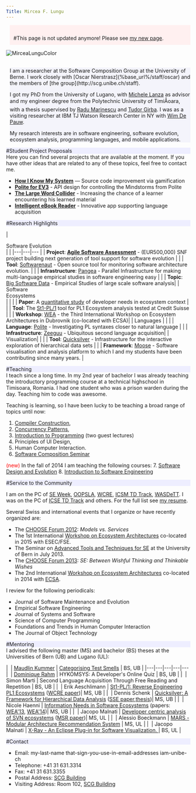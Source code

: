 ```yaml
---
Title: Mircea F. Lungu
---
```


<div style="padding:10px; margin-left: 10px; background-color: #fff0f0">
<br/>
#This page is not updated anymore! Please see <a href="https://mircealungu.github.io/">my new page</a>.
</br>
</div>


![MirceaLunguColor](%assets_url%/files/60/5m1fml2gukq5dt7wfetpi918hbgwpr/MirceaLungu-Homepage.png)


<br/>

<div style="margin-left: 10px; background-color: #f4f4fb">
I am a researcher at the Software Composition Group at the University of Berne. I work closely with [Oscar Nierstrasz](%base_url%/staff/oscar) and the members of [the group](http://scg.unibe.ch/staff).

I got my PhD from the University of Lugano, with [Michele Lanza](http://www.inf.usi.ch/faculty/lanza/) as advisor and my engineer degree from the Polytechnic University of TimiÅoara, with a thesis supervised by [Radu Marinescu](http://bigfoot.cs.upt.ro/~radum/) and [Tudor Girba](http://tudorgirba.com). I was as a visiting researcher at IBM TJ Watson Research Center in NY with [Wim De Pauw](https://researcher.ibm.com/researcher/view.php?person=us-wim). 

My research interests are in software engineering, software evolution, ecosystem analysis, programming languages, and mobile applications.
</div>


<div style="background-color: #eeeeff">
#Student Project Proposals
</div>
Here you can find several projects that are available at the moment. If you have other ideas that are related to any of these topics, feel free to contact me. 

-  [**How I Know My System**]( http://scg.unibe.ch/research/HIK-MSY) &mdash; Source code improvement via gamification  
-  **[Polite for EV3](%base_url%/wiki/projects/mastersbachelorsprojects/polite-for-ev3)** - API design for controlling the Mindstorms from Polite 
-  **[The Large Word Collider](http://scg.unibe.ch/wiki/projects/mastersbachelorsprojects/largewordcollider)** - Increasing the chance of a learner encountering his learned material
-  **[Intelligent eBook Reader](%base_url%/wiki/projects/mastersbachelorsprojects/ebookreaderandroid)** - Innovative app supporting language acquisition

<div style="background-color: #eeeeff">
#Research Highlights
</div>


|<div style="width:130px">Software Evolution</div>| |
|---|---|---
| | **Project**: **[Agile Software Assessment](http://scg.unibe.ch/research/snf13)** - (EUR500,000) SNF project building next generation of tool support for software evolution | 
| | **Tool**: [Softwarenaut](http://scg.unibe.ch/softwarenaut) - Open source tool for monitoring software architecture evolution. |
| | **Infrastructure**: [Pangea](http://scg.unibe.ch/research/pangea) - Parallel Infrastructure for making multi-language empirical studies in software engineering easy |
| | **Topic**: [Big Software Data](http://scg.unibe.ch/research/bigsoftwaredata) - Empirical Studies of large scale software analysis|
|<div style="width:130px">Software Ecosystems</div>| |
| | **Paper**: A [quantitative study](http://scg.unibe.ch/scgbib?query=Haen14a&display=abstract) of developer needs in ecosystem context |
| | **Tool**: The [St1-PL/1](http://scg.unibe.ch/scgbib?query=Aesc13a&display=abstract) tool for PL1 Ecosystem analysis tested at Credit Suisse |
| | **Workshop**: [WEA](http://wea.github.com) - the Third International Workshop on Ecosystem Architectures in Dubrovnik (co-located with ECSA)|
|  Languages | |
| | **Language**: [Polite](%base_url%/research/Polite) - Investigating PL syntaxes closer to natural language |
| | **Infrastructure**: [Zeeguu](https://www.zeeguu.unibe.ch) - Ubiquitous second language acquisition|
| Visualization| |
| | **Tool**: [Quicksilver](%base_url%/research/quicksilver) - Infrastructure for the interactive exploration of hierarchical data sets |
| | **Framework**: [Moose](http://moosetechnology.org) - Software visualisation and analysis platform to which I and my students have been contributing since many years. |

<div style="background-color: #eeeeff">
#Teaching
</div>
I teach since a long time. In my 2nd year of bachelor I was already teaching the introductory programming course at a technical highschool in Timisoara, Romania. I had one student who was a prison warden during the day. Teaching him to code was awesome. 

Teaching is learning, so I have been lucky to be teaching a broad range of topics until now: 
1. [Compiler Construction](http://scg.unibe.ch/teaching/cc), 
2. [Concurrency Patterns](http://scg.unibe.ch/teaching/cp),
3. [Introduction to Programming](http://www.ltg.unibe.ch/lectures/hs11/ei) (two guest lectures)
4. Principles of UI Design, 
5. Human Computer Interaction. 
6. [Software Composition Seminar](%base_url%/wiki/softwarecompositionseminar)

<span style="color:red">(new)</span> In the fall of 2014 I am teaching the following courses:
7. [Software Design and Evolution](http://scg.unibe.ch/teaching/sde)
8. [Introduction to Software Engineering](%base_url%/teaching/ese) 



<div style="background-color: #eeeeff">
#Service to the Community
</div>

I am on the PC of
[SE Week](http://ansymo.ua.ac.be/csmr-wcre),
[OOPSLA](http://splashcon.org/), 
[WCRE](http://wcre.wikidot.com/2013),
[ICSM TD Track](http://icsm2013.tue.nl/ProgCommittee/index.html),
[WASDeTT](http://wasdett.org/2013/).
I was on the PC of 
[ICSE TD Track](http://www.ifi.uzh.ch/icse2012/) and others.
For the full list see [my resume](%assets_url%/download/mlcv/MirceaLungu-Resume.pdf).

Several Swiss and international events that I organize or have recently organized are: 


-  The [CHOOSE Forum 2012](http://choose.s-i.ch/events/forum2012): *Models vs. Services*
-  The 1st International [Workshop on Ecosystem Architectures](http://wea.github.io/) co-located in 2015 with ESEC/FSE.
-  The Seminar on [Advanced Tools and Techniques for SE](http://sattose.org/sattose2013) at the University of Bern in July 2013. 
-  The [CHOOSE Forum 2013](http://choose.s-i.ch/events/forum2013): *SE: Between Wishful Thinking and Thinkable Wishes*
-  The 2nd International [Workshop on Ecosystem Architectures](http://wea.github.io/) co-located in 2014 with [ECSA](http://ecsa2014.cs.univie.ac.at/).

I review for the following periodicals: 

-  Journal of Software Maintenance and Evolution
-  Empirical Software Engineering
-  Journal of Systems and Software
-  Science of Computer Programming
-  Foundations and Trends in Human Computer Interaction
-  The Journal of Object Technology



<div style="background-color: #eeeeff">
#Mentoring
</div>
I advised the following master (MS) and bachelor (BS) theses at the Universities of Bern (UB) and Lugano (UL):


|&nbsp;&nbsp;| [Maudlin Kummer](%base_url%/wiki/alumni/MaudlinKummer) | [Categorising Test Smells](http://scg.unibe.ch/archive/projects/Kumm15a.pdf)  | BS, UB |
|---|---|---|---|---
|&nbsp;&nbsp;| [Dominique Rahm](%base_url%/wiki/alumni/DominiqueRahm) | HYKOMSYS: A Developer's Online Quiz | BS, UB |
|&nbsp;&nbsp;| Simon Marti | Second Language Acquisition Through Free Reading and Repetition | BS, UB |
|&nbsp;&nbsp;| Erik Aeschlimann |  [St1-PL/1: Reverse Engineering PL1 Ecosystems](http://scg.unibe.ch/archive/masters/Aesc13b.pdf) ([WCRE paper](http://scg.unibe.ch/scgbib?query=Aesc13a&display=abstract))| MS, UB |
|&nbsp;&nbsp;| Dennis Schenk | [Quicksilver: A Framework for Hierarchical Data Analysis](http://scg.unibe.ch/archive/masters/Sche14a.pdf) ([SSE paper](http://scg.unibe.ch/scgbib?query=Sche13a&display=abstract),[thesis](http://scg.unibe.ch/archive/masters/Sche14a.pdf))| MS, UB |
|&nbsp;&nbsp;| Nicole Haenni | [Information Needs in Software Ecosystems](http://scg.unibe.ch/archive/masters/Haen14b.pdf) (papers: [WEA'13](http://scg.unibe.ch/scgbib?query=Haen13a&display=abstract), [WEA'14](http://scg.unibe.ch/scgbib?query=Haen14a&display=abstract))| MS, UB  |
|&nbsp;&nbsp;| Jacopo Malnati | [Developer centric analysis of SVN ecosystems](http://www.inf.usi.ch/faculty/lanza/Downloads/Maln2009a.pdf) ([MSR paper](http://scg.unibe.ch/scgbib?query=Maln09a&display=abstract))| MS, UL |
|&nbsp;&nbsp;| Alessio Boeckmann |  [MARS - Modular Architecture Recommendation System](http://www.inf.usi.ch/faculty/lanza/Downloads/Boec2010a.pdf) | MS, UL |
|&nbsp;&nbsp;| Jacopo Malnati | [X-Ray - An Eclipse Plug-in for Software Visualization. ](http://www.inf.usi.ch/faculty/lanza/Downloads/Maln07a.pdf) | BS, UL |

<div style="background-color: #eeeeff">
#Contact
</div>

- Email: my-last-name that-sign-you-use-in-email-addresses iam-unibe-ch
- Telephone: \+41 31 631.3314
- Fax: \+41 31 631.3355
- Postal Address: [SCG Building](%base_url%/contact)
- Visiting Address: Room 102, [SCG Building](%base_url%/contact)
